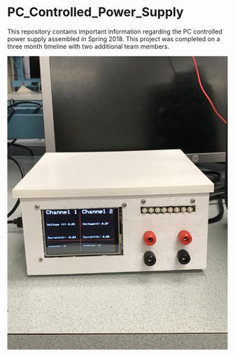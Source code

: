 # PC_Controlled_Power_Supply

This repository contains important information regarding the PC controlled power supply assembled in Spring 2018. This project was completed on a three month timeline with two additional team members.

![Front Image](https://github.com/victorg11/PC_Controlled_Power_Supply/blob/master/FrontView.jpg)
